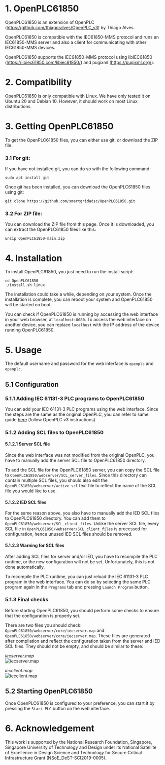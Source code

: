 
# 1. OpenPLC61850

OpenPLC61850 is an extension of OpenPLC (https://github.com/thiagoralves/OpenPLC_v3) by Thiago Alves. 

OpenPLC61850 is compatible with the IEC61850-MMS protocol and runs an IEC61850-MMS server and also a client for communicating with other IEC61850-MMS devices.

OpenPLC61850 supports the IEC61850-MMS protocol using libIEC61850 (https://libiec61850.com/libiec61850/) and pugixml (https://pugixml.org/).

# 2. Compatibility

OpenPLC61850 is only compatible with Linux. We have only tested it on Ubuntu 20 and Debian 10. However, it should work on most Linux distributions.

# 3. Getting OpenPLC61850

To get the OpenPLC61850 files, you can either use git, or download the ZIP file.

### 3.1 For git:
If you have not installed git, you can do so with the following command:
```
sudo apt install git
```
Once git has been installed, you can download the OpenPLC61850 files using git:
```
git clone https://github.com/smartgridadsc/OpenPLC61850.git
```

### 3.2 For ZIP file:
You can download the ZIP file from this page. Once it is downloaded, you can extract the OpenPLC61850 files like this:
```
unzip OpenPLC61850-main.zip
```

# 4. Installation

To install OpenPLC61850, you just need to run the install script:
```
cd OpenPLC61850
./install.sh linux
```
The installation could take a while, depending on your system. Once the installation is complete, you can reboot your system and OpenPLC61850 will be started on boot. 

You can check if OpenPLC61850 is running by accessing the web interface in your web browser, at `localhost:8080`. To access the web interface on another device, you can replace `localhost` with the IP address of the device running OpenPLC61850.

# 5. Usage

The default username and password for the web interface is `openplc` and `openplc`.

## 5.1 Configuration

### 5.1.1 Adding IEC 61131-3 PLC programs to OpenPLC61850
You can add your IEC 61131-3 PLC programs using the web interface. Since the steps are the same as the original OpenPLC, you can refer to same guide [here](https://www.openplcproject.com/reference/basics/upload) (follow OpenPLC v3 instructions).

### 5.1.2 Adding SCL files to OpenPLC61850

#### 5.1.2.1 Server SCL file
Since the web interface was not modified from the original OpenPLC, you have to manually add the server SCL file to OpenPLC61850 directory.

To add the SCL file for the OpenPLC61850 server, you can copy the SCL file to `OpenPLC61850/webserver/SCL_server_files`. Since this directory can contain multiple SCL files, you should also edit the `OpenPLC61850/webserver/active_scl` text file to reflect the name of the SCL file you would like to use.

#### 5.1.2.2 IED SCL files
For the same reason above, you also have to manually add the IED SCL files to OpenPLC61850 directory. You can add them to `OpenPLC61850/webserver/SCL_client_files`. Unlike the server SCL file, every SCL file in `OpenPLC61850/webserver/SCL_client_files` is processed for configuration, hence unused IED SCL files should be removed.

#### 5.1.2.3 Warning for SCL files
After adding SCL files for server and/or IED, you have to recompile the PLC runtime, or the new configuration will not be set. Unfortunately, this is not done automatically. 

To recompile the PLC runtime, you can just reload the IEC 61131-3 PLC program in the web interface. You can do so by selecting the same PLC program again in the `Programs` tab and pressing `Launch Program` button.

### 5.1.3 Final checks
Before starting OpenPLC61850, you should perform some checks to ensure that the configuration is properly set. 

There are two files you should check: `OpenPLC61850/webserver/core/iecserver.map` and `OpenPLC61850/webserver/core/iecserver.map`. These files are generated after compilation and reflect the configuration taken from the server and IED SCL files. They should not be empty, and should be similar to these:

*iecserver.map* <br/>
![iecserver.map](https://raw.githubusercontent.com/smartgridadsc/OpenPLC61850/main/documentation/images/iecserver_map.png)

*iecclient.map* <br/>
![iecclient.map](https://raw.githubusercontent.com/smartgridadsc/OpenPLC61850/main/documentation/images/iecclient_map.png)

## 5.2 Starting OpenPLC61850

Once OpenPLC61850 is configured to your preference, you can start it by pressing the `Start PLC` button on the web interface.

# 6. Acknowledgement

This work is supported by the National Research Foundation, Singapore, Singapore University of Technology and Design under its National Satellite of Excellence in Design Science and Technology for Secure Critical Infrastructure Grant (NSoE_DeST-SCI2019-0005).
